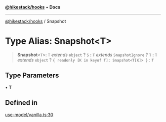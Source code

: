 [**@hikestack/hooks**](/official/reference/hooks/index.md) • **Docs**

***

[@hikestack/hooks](/official/reference/hooks/globals.md) / Snapshot

# Type Alias: Snapshot\<T\>

> **Snapshot**\<`T`\>: `T` *extends* `object` ? `S` : `T` *extends* `SnapshotIgnore` ? `T` : `T` *extends* `object` ? `{ readonly [K in keyof T]: Snapshot<T[K]> }` : `T`

## Type Parameters

• **T**

## Defined in

[use-model/vanilla.ts:30](https://github.com/hikestack/hike/blob/110006a71b16d35b8305bd3bea8f80d291c9c609/packages/hooks/src/use-model/vanilla.ts#L30)
